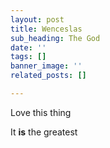 ```yaml
---
layout: post
title: Wenceslas
sub_heading: The God
date: ''
tags: []
banner_image: ''
related_posts: []

---
```

Love this thing

It **is** the greatest